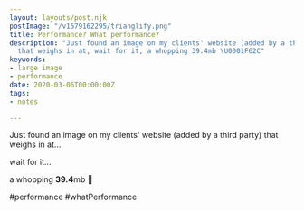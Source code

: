 ```yaml
---
layout: layouts/post.njk
postImage: "/v1579162295/trianglify.png"
title: Performance? What performance?
description: "Just found an image on my clients' website (added by a third party)
  that weighs in at, wait for it, a whopping 39.4mb \U0001F62C"
keywords:
- large image
- performance
date: 2020-03-06T00:00:00Z
tags:
- notes

---
```

Just found an image on my clients' website (added by a third party) that weighs in at...

wait for it...

a whopping **39.4**mb 😬

\#performance #whatPerformance